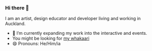 ### Hi there 👋

I am an artist, design educator and developer living and working in Auckland.

- 🌱 I’m currently expanding my work into the interactive and events.
- You might be looking for [my whakaari](https://12oman.github.io/whakaari/)
- 😄 Pronouns: He/Him/ia
